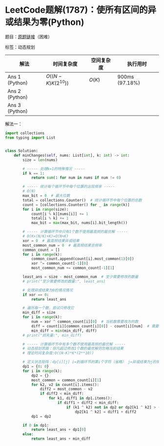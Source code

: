 # LeetCode题解(1787)：使所有区间的异或结果为零(Python)

题目：[原题链接](https://leetcode-cn.com/problems/make-the-xor-of-all-segments-equal-to-zero/)（困难）

标签：动态规划

| 解法           | 时间复杂度          | 空间复杂度 | 执行用时       |
| -------------- | ------------------- | ---------- | -------------- |
| Ans 1 (Python) | $O((N-K)K(2^{10}))$ | $O(K)$     | 900ms (97.18%) |
| Ans 2 (Python) |                     |            |                |
| Ans 3 (Python) |                     |            |                |

解法一：

```python
import collections
from typing import List


class Solution:
    def minChanges(self, nums: List[int], k: int) -> int:
        size = len(nums)

        # ----- 处理k=1的特殊情况 -----
        if k == 1:
            return sum(1 for num in nums if num != 0)

        # ----- 统计每个循环节中每个位置的出现频率 -----
        # O(N)
        max_bit = 0  # 最大位数
        total = collections.Counter()  # 统计循环节中每个位置的总数
        count = [collections.Counter() for _ in range(k)]
        for i in range(size):
            count[i % k][nums[i]] += 1
            total[i % k] += 1
            max_bit = max(max_bit, nums[i].bit_length())

        # ----- 计算循环节中只有1个数不使用最高频的最优解 -----
        # O(K×(N/K)+K)=O(N+K)
        xor = 0  # 最高频结果异或结果
        most_common_num = 0  # 最高频结果总频率
        common_count = []
        for i in range(k):
            common_count.append(count[i].most_common(1)[0])
            xor ^= common_count[-1][0]
            most_common_num += common_count[-1][1]

        least_ans = size - most_common_num  # 至少需要修改的数量
        # print("至少需要修改的数量:", least_ans)

        # 处理异或结果为0的情况情况
        if xor == 0:
            return least_ans

        # 遍历每一个数，尝试只修改它
        min_diff = size
        for i in range(k):
            num = xor ^ common_count[i][0]  # 当前数需要改为的数
            diff = count[i][common_count[i][0]] - count[i][num]  # 需要增加的修改数
            min_diff = min(min_diff, diff)
        # print("损失量:", min_diff)

        # ----- 计算循环节中有多个数不使用最高频的最优解 -----
        # 动态规划思路：但凡超过修改1个数的最优解则忽略当前结果
        # 理论时间复杂度:O((N-K)*K*(2**10))

        # 定义状态矩阵：dp[i][j] i=到循环节的第i个字符（省略） j=异或结果为j的情况下 dp[i][j] = 最少的改变数
        dp1 = {0: 0}
        for i in range(k):
            dp2 = {}
            most_common = common_count[i][1]
            for k2, v2 in count[i].items():
                diff2 = most_common - v2
                if diff2 < min_diff:
                    for k1, diff1 in dp1.items():
                        if diff1 + diff2 < min_diff:
                            if (k1 ^ k2) not in dp2 or dp2[k1 ^ k2] > (diff1 + diff2):
                                dp2[k1 ^ k2] = diff1 + diff2
            dp1 = dp2

        if 0 in dp1:
            return least_ans + dp1[0]
        else:
            return least_ans + min_diff
```

